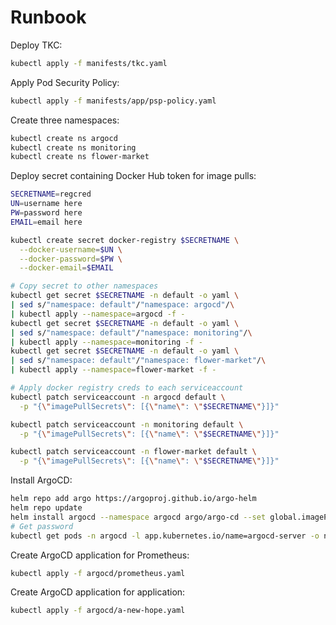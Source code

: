 # Runbook

Deploy TKC:

```sh
kubectl apply -f manifests/tkc.yaml
```

Apply Pod Security Policy:

```sh
kubectl apply -f manifests/app/psp-policy.yaml
```

Create three namespaces:

```sh
kubectl create ns argocd
kubectl create ns monitoring
kubectl create ns flower-market
```

Deploy secret containing Docker Hub token for image pulls:

```sh
SECRETNAME=regcred
UN=username here
PW=password here
EMAIL=email here

kubectl create secret docker-registry $SECRETNAME \
  --docker-username=$UN \
  --docker-password=$PW \
  --docker-email=$EMAIL

# Copy secret to other namespaces
kubectl get secret $SECRETNAME -n default -o yaml \
| sed s/"namespace: default"/"namespace: argocd"/\
| kubectl apply --namespace=argocd -f -
kubectl get secret $SECRETNAME -n default -o yaml \
| sed s/"namespace: default"/"namespace: monitoring"/\
| kubectl apply --namespace=monitoring -f -
kubectl get secret $SECRETNAME -n default -o yaml \
| sed s/"namespace: default"/"namespace: flower-market"/\
| kubectl apply --namespace=flower-market -f -

# Apply docker registry creds to each serviceaccount
kubectl patch serviceaccount -n argocd default \
  -p "{\"imagePullSecrets\": [{\"name\": \"$SECRETNAME\"}]}"

kubectl patch serviceaccount -n monitoring default \
  -p "{\"imagePullSecrets\": [{\"name\": \"$SECRETNAME\"}]}"

kubectl patch serviceaccount -n flower-market default \
  -p "{\"imagePullSecrets\": [{\"name\": \"$SECRETNAME\"}]}"
```

Install ArgoCD:

```sh
helm repo add argo https://argoproj.github.io/argo-helm
helm repo update
helm install argocd --namespace argocd argo/argo-cd --set global.imagePullSecrets\[0\].name=regcred --set server.service.type=LoadBalancer
# Get password
kubectl get pods -n argocd -l app.kubernetes.io/name=argocd-server -o name | cut -d'/' -f 2
```

Create ArgoCD application for Prometheus:

```sh
kubectl apply -f argocd/prometheus.yaml
```

Create ArgoCD application for application:

```sh
kubectl apply -f argocd/a-new-hope.yaml
```